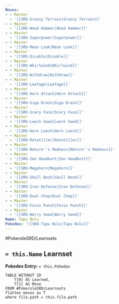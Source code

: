 ```yaml
---
Moves:
- - Master
  - '[[SRD-Grassy Terrain|Grassy Terrain]]'
- - Master
  - '[[SRD-Wood Hammer|Wood Hammer]]'
- - Master
  - '[[SRD-Superpower|Superpower]]'
- - Master
  - '[[SRD-Mean Look|Mean Look]]'
- - Master
  - '[[SRD-Disable|Disable]]'
- - Master
  - '[[SRD-Whirlwind|Whirlwind]]'
- - Master
  - '[[SRD-Withdraw|Withdraw]]'
- - Master
  - '[[SRD-Leafage|Leafage]]'
- - Master
  - '[[SRD-Horn Attack|Horn Attack]]'
- - Master
  - '[[SRD-Giga Drain|Giga Drain]]'
- - Master
  - '[[SRD-Scary Face|Scary Face]]'
- - Master
  - '[[SRD-Leech Seed|Leech Seed]]'
- - Master
  - '[[SRD-Horn Leech|Horn Leech]]'
- - Master
  - '[[SRD-Rototiller|Rototiller]]'
- - Master
  - '[[SRD-Nature''s Madness|Nature''s Madness]]'
- - Master
  - '[[SRD-Zen Headbutt|Zen Headbutt]]'
- - Master
  - '[[SRD-Megahorn|Megahorn]]'
- - Master
  - '[[SRD-Skull Bash|Skull Bash]]'
- - Master
  - '[[SRD-Iron Defense|Iron Defense]]'
- - Master
  - '[[SRD-Dual Chop|Dual Chop]]'
- - Master
  - '[[SRD-Focus Punch|Focus Punch]]'
- - Master
  - '[[SRD-Worry Seed|Worry Seed]]'
Name: Tapu Bulu
Pokedex: '[[SRD-Tapu Bulu|Tapu Bulu]]'
---
```


#PokeroleSRD/Learnsets

## `= this.Name` Learnset

**Pokedex Entry:** `= this.Pokedex`

```dataview
TABLE WITHOUT ID
    T[0] AS Learned,
    T[1] AS Move
FROM #PokeroleSRD/Learnsets
flatten moves as T
where file.path = this.file.path
```
